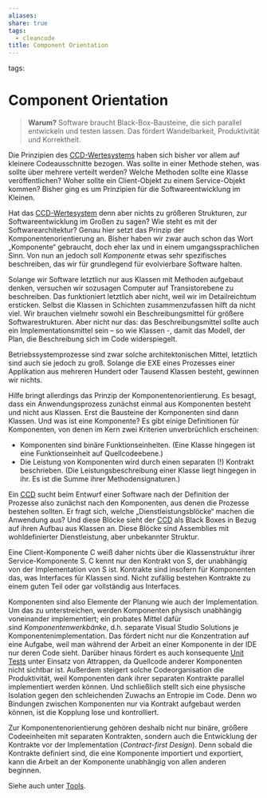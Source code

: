 ```yaml
---
aliases: 
share: true
tags:
  - cleancode
title: Component Orientation
---
```


tags: 

# Component Orientation

>**Warum?**
>Software braucht Black-Box-Bausteine, die sich parallel entwickeln und testen lassen. Das fördert Wandelbarkeit, Produktivität und Korrektheit.

Die Prinzipien des [CCD-Wertesystems](Clean%20Code%20Developer.md#Wertesystem) haben sich bisher vor allem auf kleinere Codeausschnitte bezogen. Was sollte in einer Methode stehen, was sollte über mehrere verteilt werden? Welche Methoden sollte eine Klasse veröffentlichen? Woher sollte ein Client-Objekt zu einem Service-Objekt kommen? Bisher ging es um Prinzipien für die Softwareentwicklung im Kleinen.

Hat das [CCD-Wertesystem](Clean%20Code%20Developer.md#Wertesystem) denn aber nichts zu größeren Strukturen, zur Softwareentwicklung im Großen zu sagen? Wie steht es mit der Softwarearchitektur? Genau hier setzt das Prinzip der Komponentenorientierung an. Bisher haben wir zwar auch schon das Wort „Komponente“ gebraucht, doch eher lax und in einem umgangssprachlichen Sinn. Von nun an jedoch soll _Komponente_ etwas sehr spezifisches beschreiben, das wir für grundlegend für evolvierbare Software halten.

Solange wir Software letztlich nur aus Klassen mit Methoden aufgebaut denken, versuchen wir sozusagen Computer auf Transistorebene zu beschreiben. Das funktioniert letztlich aber nicht, weil wir im Detailreichtum ersticken. Selbst die Klassen in Schichten zusammenzufassen hilft da nicht viel. Wir brauchen vielmehr sowohl ein Beschreibungsmittel für größere Softwarestrukturen. Aber nicht nur das: das Beschreibungsmittel sollte auch ein Implementationsmittel sein – so wie Klassen -, damit das Modell, der Plan, die Beschreibung sich im Code widerspiegelt.

Betriebssystemprozesse sind zwar solche architektonischen Mittel, letztlich sind auch sie jedoch zu groß. Solange die EXE eines Prozesses einer Applikation aus mehreren Hundert oder Tausend Klassen besteht, gewinnen wir nichts.

Hilfe bringt allerdings das Prinzip der Komponentenorientierung. Es besagt, dass ein Anwendungsprozess zunächst einmal aus Komponenten besteht und nicht aus Klassen. Erst die Bausteine der Komponenten sind dann Klassen. Und was ist eine Komponente? Es gibt einige Definitionen für Komponenten, von denen im Kern zwei Kriterien unverbrüchlich erscheinen:

-   Komponenten sind binäre Funktionseinheiten. (Eine Klasse hingegen ist eine Funktionseinheit auf Quellcodeebene.)
-   Die Leistung von Komponenten wird durch einen separaten (!) Kontrakt beschrieben. (Die Leistungsbeschreibung einer Klasse liegt hingegen in ihr. Es ist die Summe ihrer Methodensignaturen.)

Ein [CCD](Clean%20Code%20Developer.md) sucht beim Entwurf einer Software nach der Definition der Prozesse also zunächst nach den Komponenten, aus denen die Prozesse bestehen sollten. Er fragt sich, welche „Dienstleistungsblöcke“ machen die Anwendung aus? Und diese Blöcke sieht der [CCD](Clean%20Code%20Developer.md) als Black Boxes in Bezug auf ihren Aufbau aus Klassen an. Diese Blöcke sind Assemblies mit wohldefinierter Dienstleistung, aber unbekannter Struktur.

Eine Client-Komponente C weiß daher nichts über die Klassenstruktur ihrer Service-Komponente S. C kennt nur den Kontrakt von S, der unabhängig von der Implementation von S ist. Kontrakte sind insofern für Komponenten das, was Interfaces für Klassen sind. Nicht zufällig bestehen Kontrakte zu einem guten Teil oder gar vollständig aus Interfaces.

Komponenten sind also Elemente der Planung wie auch der Implementation. Um das zu unterstreichen, werden Komponenten physisch unabhängig voneinander implementiert; ein probates Mittel dafür sind _Komponentenwerkbänke_, d.h. separate Visual Studio Solutions je Komponentenimplementation. Das fördert nicht nur die Konzentration auf eine Aufgabe, weil man während der Arbeit an einer Komponente in der IDE nur deren Code sieht. Darüber hinaus fördert es auch konsequente [Unit Tests](Unit%20Test.md) unter Einsatz von Attrappen, da Quellcode anderer Komponenten nicht sichtbar ist. Außerdem steigert solche Codeorganisation die Produktivität, weil Komponenten dank ihrer separaten Kontrakte parallel implementiert werden können. Und schließlich stellt sich eine physische Isolation gegen den schleichenden Zuwachs an Entropie im Code. Denn wo Bindungen zwischen Komponenten nur via Kontrakt aufgebaut werden können, ist die Kopplung lose und kontrolliert.

Zur Komponentenorientierung gehören deshalb nicht nur binäre, größere Codeeinheiten mit separaten Kontrakten, sondern auch die Entwicklung der Kontrakte vor der Implementation (_Contract-first Design_). Denn sobald die Kontrakte definiert sind, die eine Komponente importiert und exportiert, kann die Arbeit an der Komponente unabhängig von allen anderen beginnen.

Siehe auch unter [Tools](https://clean-code-developer.de/weitere-infos/werkzeuge/).